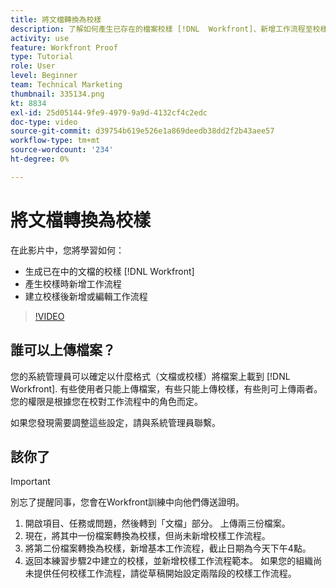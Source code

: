 ```yaml
---
title: 將文檔轉換為校樣
description: 了解如何產生已存在的檔案校樣 [!DNL  Workfront]、新增工作流程至校樣，以及在建立校樣後新增或編輯工作流程。
activity: use
feature: Workfront Proof
type: Tutorial
role: User
level: Beginner
team: Technical Marketing
thumbnail: 335134.png
kt: 8834
exl-id: 25d05144-9fe9-4979-9a9d-4132cf4c2edc
doc-type: video
source-git-commit: d39754b619e526e1a869deedb38dd2f2b43aee57
workflow-type: tm+mt
source-wordcount: '234'
ht-degree: 0%

---
```


# 將文檔轉換為校樣

在此影片中，您將學習如何：

* 生成已在中的文檔的校樣 [!DNL Workfront]
* 產生校樣時新增工作流程
* 建立校樣後新增或編輯工作流程

>[!VIDEO](https://video.tv.adobe.com/v/335134/?quality=12)


## 誰可以上傳檔案？

您的系統管理員可以確定以什麼格式（文檔或校樣）將檔案上載到 [!DNL Workfront]. 有些使用者只能上傳檔案，有些只能上傳校樣，有些則可上傳兩者。 您的權限是根據您在校對工作流程中的角色而定。

如果您發現需要調整這些設定，請與系統管理員聯繫。

## 該你了

>[!IMPORTANT]
>
>別忘了提醒同事，您會在Workfront訓練中向他們傳送證明。

1. 開啟項目、任務或問題，然後轉到「文檔」部分。 上傳兩三份檔案。
1. 現在，將其中一份檔案轉換為校樣，但尚未新增校樣工作流程。
1. 將第二份檔案轉換為校樣，新增基本工作流程，截止日期為今天下午4點。
1. 返回本練習步驟2中建立的校樣，並新增校樣工作流程範本。 如果您的組織尚未提供任何校樣工作流程，請從草稿開始設定兩階段的校樣工作流程。


<!--
###Learn more
* Generate a proof for a document
-->
